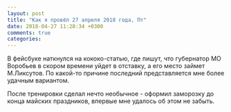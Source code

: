 ```yaml
---
layout: post
title: "Как я провёл 27 апреля 2018 года, Пт"
date: 2018-04-27 11:28:34 +0300
comments: true
categories: 
---
```

В фейсбуке наткнулся на кококо-статью, где пишут, что губернатор МО Воробьев в скором времени уйдет в отставку, а его место займет М.Ликсутов. По какой-то причине последний представляется мне более удачным вариантом.

После тренировки сделал нечто необычное - оформил заморозку до конца майских праздников, впервые мне удалось об этом не забыть.